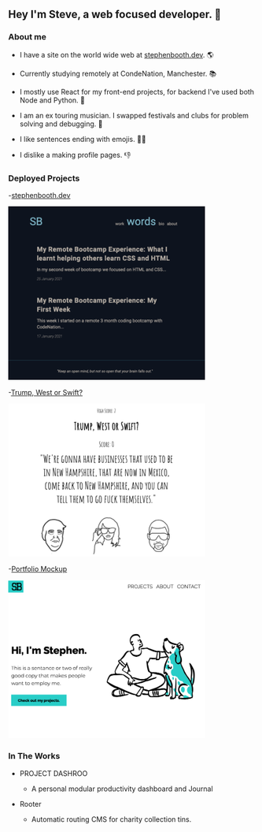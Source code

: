 ## Hey I'm Steve, a web focused developer. 👋

### About me

- I have a site on the world wide web at [stephenbooth.dev](https://www.stephenbooth.dev). 🌎

- Currently studying remotely at CondeNation, Manchester. 📚
- I mostly use React for my front-end projects, for backend I've used both Node and Python. 🐍
- I am an ex touring musician. I swapped festivals and clubs for problem solving and debugging. 🙌
- I like sentences ending with emojis. 🤷‍♂️
- I dislike a making profile pages. 👎

### Deployed Projects

-[stephenbooth.dev](https://www.stephenbooth.dev)

<img src="images/blog.png" alt="Personal Dev Blog" width="400px">

-[Trump, West or Swift?](https://boothscript.github.io/west-trump-swift)

<img src="images/trump-west-swift.png" alt="Trump, Swift, West" width="400px">

-[Portfolio Mockup](https://boothscript.github.io/portfolio2)


<img src="images/portfolio.png" alt="Portfolio" width="400px">

### In The Works

- PROJECT DASHROO
  - A personal modular productivity dashboard and Journal

- Rooter
  - Automatic routing CMS for charity collection tins.
